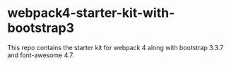 # webpack4-starter-kit-with-bootstrap3

This repo contains the starter kit for webpack 4 along with bootstrap 3.3.7 and font-awesome 4.7.
